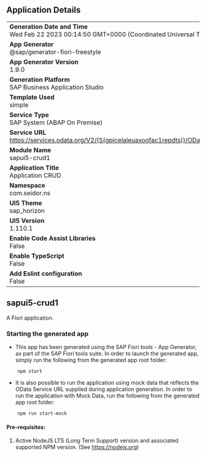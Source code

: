 ## Application Details
|               |
| ------------- |
|**Generation Date and Time**<br>Wed Feb 22 2023 00:14:50 GMT+0000 (Coordinated Universal Time)|
|**App Generator**<br>@sap/generator-fiori-freestyle|
|**App Generator Version**<br>1.9.0|
|**Generation Platform**<br>SAP Business Application Studio|
|**Template Used**<br>simple|
|**Service Type**<br>SAP System (ABAP On Premise)|
|**Service URL**<br>https://services.odata.org/V2/(S(gpjcelaleuaxoofac1repdts))/OData/OData.svc/
|**Module Name**<br>sapui5-crud1|
|**Application Title**<br>Application CRUD|
|**Namespace**<br>com.seidor.ns|
|**UI5 Theme**<br>sap_horizon|
|**UI5 Version**<br>1.110.1|
|**Enable Code Assist Libraries**<br>False|
|**Enable TypeScript**<br>False|
|**Add Eslint configuration**<br>False|

## sapui5-crud1

A Fiori application.

### Starting the generated app

-   This app has been generated using the SAP Fiori tools - App Generator, as part of the SAP Fiori tools suite.  In order to launch the generated app, simply run the following from the generated app root folder:

```
    npm start
```

- It is also possible to run the application using mock data that reflects the OData Service URL supplied during application generation.  In order to run the application with Mock Data, run the following from the generated app root folder:

```
    npm run start-mock
```

#### Pre-requisites:

1. Active NodeJS LTS (Long Term Support) version and associated supported NPM version.  (See https://nodejs.org)


